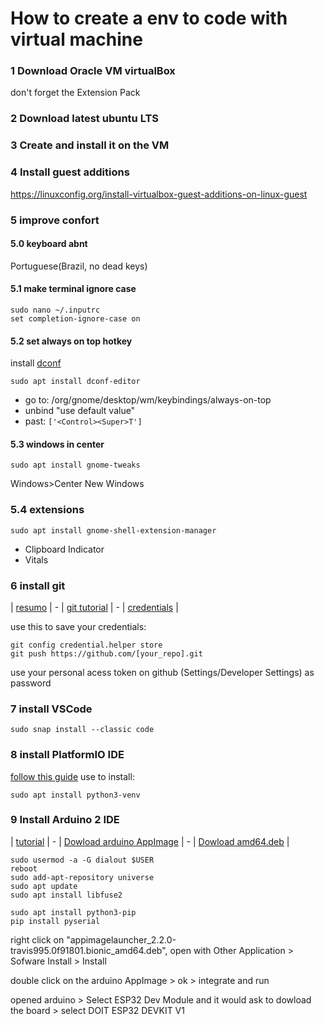 # How to create a env to code with virtual machine

### 1 Download Oracle VM virtualBox 
don't forget the Extension Pack

### 2 Download latest ubuntu LTS

### 3 Create and install it on the VM

### 4 Install guest additions
https://linuxconfig.org/install-virtualbox-guest-additions-on-linux-guest

### 5 improve confort

#### 5.0 keyboard abnt

Portuguese(Brazil, no dead keys)


#### 5.1 make terminal ignore case
```
sudo nano ~/.inputrc
set completion-ignore-case on
```

#### 5.2 set always on top hotkey
install [dconf](https://fostips.com/set-always-on-top-hotkey-ubuntu-20-04/)
```
sudo apt install dconf-editor
```
 - go to: /org/gnome/desktop/wm/keybindings/always-on-top
 - unbind "use default value"
 - past: ```['<Control><Super>T']```


#### 5.3 windows in center
```
sudo apt install gnome-tweaks
```
Windows>Center New Windows

### 5.4 extensions
```
sudo apt install gnome-shell-extension-manager
```
 - Clipboard Indicator
 - Vitals



### 6 install git
| [resumo](https://rogerdudler.github.io/git-guide/index.pt_BR.html) | -
| [git tutorial](https://www.w3schools.com/git/default.asp?remote=github) | -
| [credentials](https://git-scm.com/docs/git-credential-store) |

use this to save your credentials:
```
git config credential.helper store
git push https://github.com/[your_repo].git
```
use your personal acess token on github (Settings/Developer Settings) as password
<!--- mnveMOnyUv]TV{9YVY_IV7pOx8oQ;_L}l:OS`]Z --->


### 7 install VSCode
```
sudo snap install --classic code
```

### 8 install PlatformIO IDE
[follow this guide](https://www.youtube.com/watch?v=5edPOlQQKmo&list=PLzvRQMJ9HDiQ3OIuBWCEW6yE0S0LUWhGU&index=7)
use to install:
```
sudo apt install python3-venv
```


### 9 Install Arduino 2 IDE
| [tutorial](https://www.youtube.com/watch?v=pLrKYRsJ3Eo) | -
| [Dowload arduino AppImage](https://www.arduino.cc/en/software) | -
| [Dowload amd64.deb](https://github.com/TheAssassin/AppImageLauncher/releases) |

```
sudo usermod -a -G dialout $USER
reboot
sudo add-apt-repository universe
sudo apt update
sudo apt install libfuse2

sudo apt install python3-pip
pip install pyserial
```
right click on "appimagelauncher_2.2.0-travis995.0f91801.bionic_amd64.deb", open with Other Application > Sofware Install > Install

double click on the arduino AppImage > ok > integrate and run

opened arduino > Select ESP32 Dev Module and it would ask to dowload the board > select DOIT ESP32 DEVKIT V1






